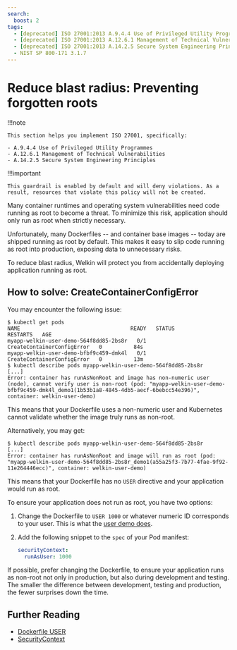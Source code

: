 ```yaml
---
search:
  boost: 2
tags:
  - [deprecated] ISO 27001:2013 A.9.4.4 Use of Privileged Utility Programmes
  - [deprecated] ISO 27001:2013 A.12.6.1 Management of Technical Vulnerabilities
  - [deprecated] ISO 27001:2013 A.14.2.5 Secure System Engineering Principles
  - NIST SP 800-171 3.1.7
---
```


# Reduce blast radius: Preventing forgotten roots

!!!note

    This section helps you implement ISO 27001, specifically:

    - A.9.4.4 Use of Privileged Utility Programmes
    - A.12.6.1 Management of Technical Vulnerabilities
    - A.14.2.5 Secure System Engineering Principles

!!!important

    This guardrail is enabled by default and will deny violations. As a result, resources that violate this policy will not be created.

Many container runtimes and operating system vulnerabilities need code running as root to become a threat. To minimize this risk, application should only run as root when strictly necessary.

Unfortunately, many Dockerfiles -- and container base images -- today are shipped running as root by default. This makes it easy to slip code running as root into production, exposing data to unnecessary risks.

To reduce blast radius, Welkin will protect you from accidentally deploying application running as root.

## How to solve: CreateContainerConfigError

You may encounter the following issue:

```console
$ kubectl get pods
NAME                                   READY   STATUS                       RESTARTS   AGE
myapp-welkin-user-demo-564f8dd85-2bs8r   0/1     CreateContainerConfigError   0          84s
myapp-welkin-user-demo-bfbf9c459-dmk4l   0/1     CreateContainerConfigError   0          13m
$ kubectl describe pods myapp-welkin-user-demo-564f8dd85-2bs8r
[...]
Error: container has runAsNonRoot and image has non-numeric user (node), cannot verify user is non-root (pod: "myapp-welkin-user-demo-bfbf9c459-dmk4l_demo1(1b53b1a8-4845-4db5-aecf-6bebcc54e396)", container: welkin-user-demo)
```

This means that your Dockerfile uses a non-numeric user and Kubernetes cannot validate whether the image truly runs as non-root.

Alternatively, you may get:

```console
$ kubectl describe pods myapp-welkin-user-demo-564f8dd85-2bs8r
[...]
Error: container has runAsNonRoot and image will run as root (pod: "myapp-welkin-user-demo-564f8dd85-2bs8r_demo1(a55a25f3-7b77-4fae-9f92-11e264446ecc)", container: welkin-user-demo)
```

This means that your Dockerfile has no `USER` directive and your application would run as root.

To ensure your application does not run as root, you have two options:

1. Change the Dockerfile to `USER 1000` or whatever numeric ID corresponds to your user. This is what the [user demo does](https://github.com/elastisys/welkin/blob/main/user-demo/Dockerfile#L10-L12).
1. Add the following snippet to the `spec` of your Pod manifest:

    ```yaml
    securityContext:
      runAsUser: 1000
    ```

If possible, prefer changing the Dockerfile, to ensure your application runs as non-root not only in production, but also during development and testing. The smaller the difference between development, testing and production, the fewer surprises down the time.

## Further Reading

- [Dockerfile USER](https://docs.docker.com/engine/reference/builder/#user)
- [SecurityContext](https://kubernetes.io/docs/tasks/configure-pod-container/security-context/)
